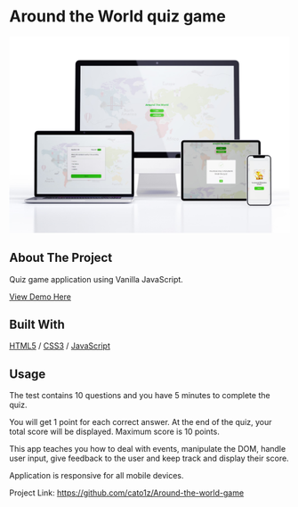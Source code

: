<div>
  <h1>Around the World quiz game</h1> 
  <img src="image/07!!!.JPG" alt="Quiz game" width="auto">
</div>

<!-- ABOUT THE PROJECT -->
## About The Project
<p>Quiz game application using Vanilla JavaScript.</p>
<p></p>

  <p>
    <a href="https://around-the-world-app.glitch.me">View Demo Here</a>
  </p>

## Built With

[HTML5](https://www.w3schools.com/html/) / [CSS3](https://www.w3schools.com/css/) / [JavaScript](https://www.w3schools.com/js/)
 
<!-- USAGE EXAMPLES -->
## Usage

<p>The test contains 10 questions and you have 5 minutes to complete the quiz.</p>
<p>You will get 1 point for each correct answer. At the end of the quiz, your total score will be displayed. Maximum score is 10 points.</p>
<p>This app teaches you how to deal with events, manipulate the DOM, handle user input, give feedback to the user and keep track and display their score.</p>
<p>Application is responsive for all mobile devices.</p>


Project Link: https://github.com/cato1z/Around-the-world-game
